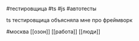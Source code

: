 #тестировщица
#ts #js #автотесты 

ts тестировщица объясняла мне про фреймворк


#москва 
[[озон]]
[[работа]]
[[люди]]